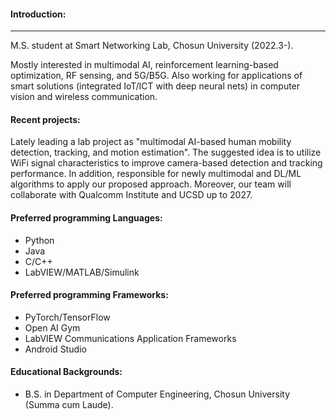 #### Introduction:
---
M.S. student at Smart Networking Lab, Chosun University (2022.3-).

Mostly interested in multimodal AI, reinforcement learning-based optimization, RF sensing, and 5G/B5G. Also working for applications of smart solutions (integrated IoT/ICT with deep neural nets) in computer vision and wireless communication.

#### Recent projects:
Lately leading a lab project as "multimodal AI-based human mobility detection, tracking, and motion estimation". The suggested idea is to utilize WiFi signal characteristics to improve camera-based detection and tracking performance. In addition, responsible for newly multimodal and DL/ML algorithms to apply our proposed approach. Moreover, our team will collaborate with Qualcomm Institute and UCSD up to 2027.

#### Preferred programming Languages:
* Python
* Java
* C/C++
* LabVIEW/MATLAB/Simulink

#### Preferred programming Frameworks:
* PyTorch/TensorFlow
* Open AI Gym
* LabVIEW Communications Application Frameworks
* Android Studio

#### Educational Backgrounds:
* B.S. in Department of Computer Engineering, Chosun University (Summa cum Laude).
